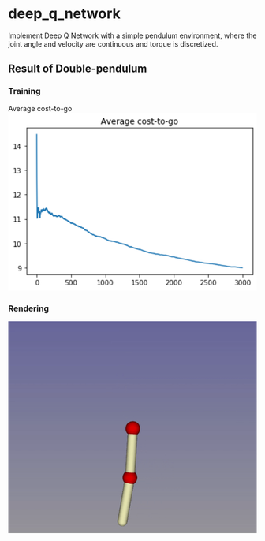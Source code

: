 # deep_q_network

Implement Deep Q Network with a simple pendulum environment, where the joint angle and velocity are continuous and torque is discretized.

## Result of Double-pendulum

### Training

Average cost-to-go
<img src="https://github.com/jhan15/deep_q_network/blob/master/images/average_ctg.png" width="600">

### Rendering

<img src="https://github.com/jhan15/deep_q_network/blob/master/images/render.gif" width="600">
